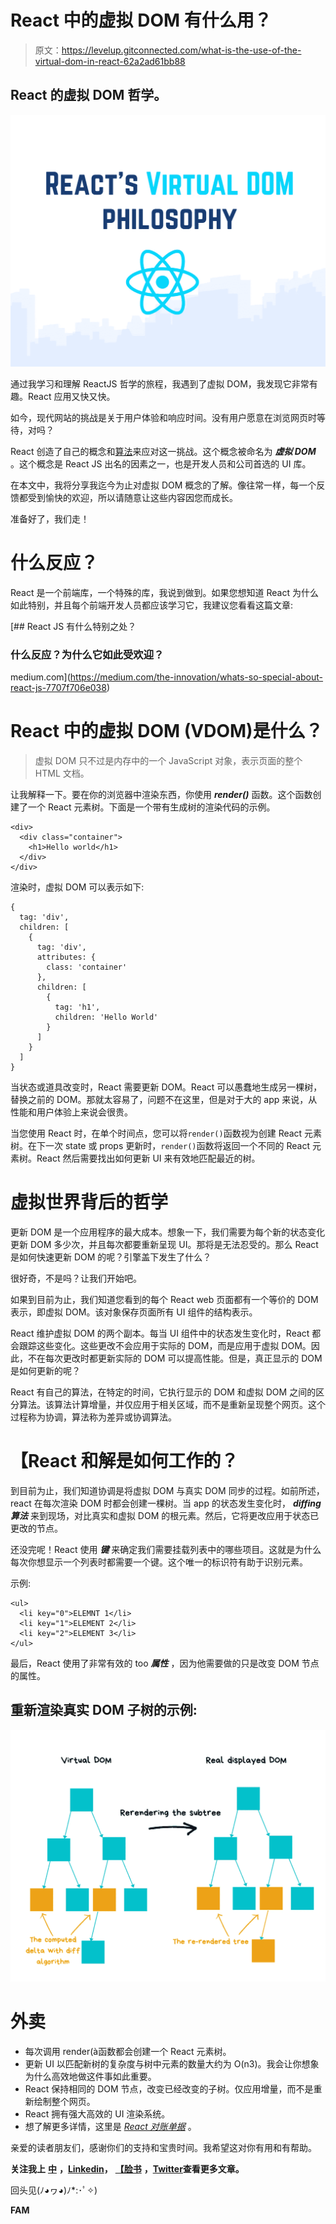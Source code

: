 # React 中的虚拟 DOM 有什么用？

> 原文：<https://levelup.gitconnected.com/what-is-the-use-of-the-virtual-dom-in-react-62a2ad61bb88>

## React 的虚拟 DOM 哲学。

![](img/a08de4bd6a4bbf2b31c4607c4277253c.png)

通过我学习和理解 ReactJS 哲学的旅程，我遇到了虚拟 DOM，我发现它非常有趣。React 应用又快又快。

如今，现代网站的挑战是关于用户体验和响应时间。没有用户愿意在浏览网页时等待，对吗？

React 创造了自己的概念和[算法](https://grfia.dlsi.ua.es/ml/algorithms/references/editsurvey_bille.pdf)来应对这一挑战。这个概念被命名为 ***虚拟 DOM*** 。这个概念是 React JS 出名的因素之一，也是开发人员和公司首选的 UI 库。

在本文中，我将分享我迄今为止对虚拟 DOM 概念的了解。像往常一样，每一个反馈都受到愉快的欢迎，所以请随意让这些内容因您而成长。

准备好了，我们走！

# 什么反应？

React 是一个前端库，一个特殊的库，我说到做到。如果您想知道 React 为什么如此特别，并且每个前端开发人员都应该学习它，我建议您看看这篇文章:

[](https://medium.com/the-innovation/whats-so-special-about-react-js-7707f706e038) [## React JS 有什么特别之处？

### 什么反应？为什么它如此受欢迎？

medium.com](https://medium.com/the-innovation/whats-so-special-about-react-js-7707f706e038) 

# React 中的虚拟 DOM (VDOM)是什么？

> 虚拟 DOM 只不过是内存中的一个 JavaScript 对象，表示页面的整个 HTML 文档。

让我解释一下。要在你的浏览器中渲染东西，你使用 ***render()*** 函数。这个函数创建了一个 React 元素树。下面是一个带有生成树的渲染代码的示例。

```
<div>
  <div class="container">
    <h1>Hello world</h1>
  </div>
</div>
```

渲染时，虚拟 DOM 可以表示如下:

```
{
  tag: 'div',
  children: [
    {
      tag: 'div',
      attributes: {
        class: 'container'
      },
      children: [
        {
          tag: 'h1',
          children: 'Hello World'
        }
      ]
    }
  ]
}
```

当状态或道具改变时，React 需要更新 DOM。React 可以愚蠢地生成另一棵树，替换之前的 DOM。那就太容易了，问题不在这里，但是对于大的 app 来说，从性能和用户体验上来说会很贵。

当您使用 React 时，在单个时间点，您可以将`render()`函数视为创建 React 元素树。在下一次 state 或 props 更新时，`render()`函数将返回一个不同的 React 元素树。React 然后需要找出如何更新 UI 来有效地匹配最近的树。

# 虚拟世界背后的哲学

更新 DOM 是一个应用程序的最大成本。想象一下，我们需要为每个新的状态变化更新 DOM 多少次，并且每次都要重新呈现 UI。那将是无法忍受的。那么 React 是如何快速更新 DOM 的呢？引擎盖下发生了什么？

很好奇，不是吗？让我们开始吧。

如果到目前为止，我们知道您看到的每个 React web 页面都有一个等价的 DOM 表示，即虚拟 DOM。该对象保存页面所有 UI 组件的结构表示。

React 维护虚拟 DOM 的两个副本。每当 UI 组件中的状态发生变化时，React 都会跟踪这些变化。这些更改不会应用于实际的 DOM，而是应用于虚拟 DOM。因此，不在每次更改时都更新实际的 DOM 可以提高性能。但是，真正显示的 DOM 是如何更新的呢？

React 有自己的算法，在特定的时间，它执行显示的 DOM 和虚拟 DOM 之间的区分算法。该算法计算增量，并仅应用于相关区域，而不是重新呈现整个网页。这个过程称为协调，算法称为差异或协调算法。

# 【React 和解是如何工作的？

到目前为止，我们知道协调是将虚拟 DOM 与真实 DOM 同步的过程。如前所述，react 在每次渲染 DOM 时都会创建一棵树。当 app 的状态发生变化时， ***diffing 算法*** 来到现场，对比真实和虚拟 DOM 的根元素。然后，它将更改应用于状态已更改的节点。

还没完呢！React 使用 ***键*** 来确定我们需要挂载列表中的哪些项目。这就是为什么每次你想显示一个列表时都需要一个键。这个唯一的标识符有助于识别元素。

示例:

```
<ul>
  <li key="0">ELEMNT 1</li>
  <li key="1">ELEMENT 2</li>
  <li key="2">ELEMENT 3</li>
</ul>
```

最后，React 使用了非常有效的 too ***属性*** ，因为他需要做的只是改变 DOM 节点的属性。

## **重新渲染真实 DOM 子树的示例:**

![](img/eb5822b269e13829e761dd9274680552.png)

# 外卖

*   每次调用 render(à函数都会创建一个 React 元素树。
*   更新 UI 以匹配新树的复杂度与树中元素的数量大约为 O(n3)。我会让你想象为什么高效地做这件事如此重要。
*   React 保持相同的 DOM 节点，改变已经改变的子树。仅应用增量，而不是重新绘制整个网页。
*   React 拥有强大高效的 UI 渲染系统。
*   想了解更多详情，这里是 [*React 对账单据*](https://reactjs.org/docs/reconciliation.html) 。

亲爱的读者朋友们，感谢你们的支持和宝贵时间。我希望这对你有用和有帮助。

**关注我上** [**中**](https://medium.com/@famzil/) **，**[**Linkedin**](https://www.linkedin.com/in/fatima-amzil-9031ba95/)**，** [**【脸书**](https://www.facebook.com/The-Front-End-World) **，**[**Twitter**](https://twitter.com/FatimaAMZIL9)**查看更多文章。**

回头见(ﾉ◕ヮ◕)ﾉ*:･ﾟ✧)

**FAM**